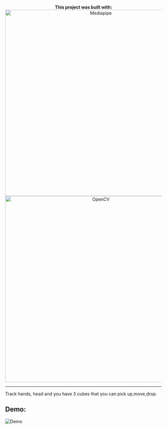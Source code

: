 <p align="center">
  <strong>This project was built with:</strong><br>
  <img src="https://images.viblo.asia/d70d57f3-6756-47cd-a942-249cc1a7da82.png" alt="Mediapipe" width="600">
  <img src="https://miro.medium.com/v2/resize:fit:954/1*HBOmuBdmml4HzEJ5uWRmbQ.png" alt="OpenCV" width="600">

  ---
  Track hands, head and you have 3 cubes that you can pick up,move,drop.

  ## Demo:
  ![Demo](https://github.com/user-attachments/assets/0b0c8727-d6ed-4fb4-af4a-99c68985de98)

  
</p>
